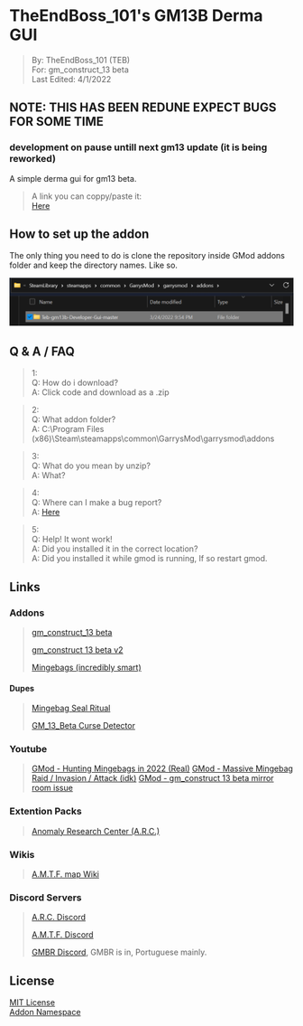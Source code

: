 # TheEndBoss_101's GM13B Derma GUI

>By: TheEndBoss_101 (TEB)  
>For: gm_construct_13 beta  
>Last Edited: 4/1/2022  

## NOTE: THIS HAS BEEN REDUNE EXPECT BUGS FOR SOME TIME
### development on pause untill next gm13 update (it is being reworked)

A simple derma gui for gm13 beta.

> A link you can coppy/paste it:  
> [Here](https://github.com/TheEndBoss-101/TheEndBoss_101-GM13B-Derma-GUI)

## How to set up the addon

The only thing you need to do is clone the repository inside GMod addons folder and keep the directory names. Like so.

![Mingebags (incredibly smart)](/img/addons.png)

## Q & A / FAQ

>1:  
> Q: How do i download?  
> A: Click code and download as a .zip

>2:  
> Q: What addon folder?  
> A: C:\Program Files (x86)\Steam\steamapps\common\GarrysMod\garrysmod\addons

>3:  
> Q: What do you mean by unzip?  
> A: What?

>4:  
> Q: Where can I make a bug report?  
> A: [Here](https://github.com/TheEndBoss-101/Teb-gm13b-Developer-Gui/issues)

>5:  
> Q: Help! It wont work!  
> A: Did you installed it in the correct location?  
> A: Did you installed it while gmod is running, If so restart gmod.

## Links

### Addons  

> [gm_construct_13 beta](https://steamcommunity.com/sharedfiles/filedetails/?id=2553727051)
>
> [gm_construct 13 beta v2](https://steamcommunity.com/sharedfiles/filedetails/?id=2580632976)
>
> [Mingebags (incredibly smart)](https://steamcommunity.com/sharedfiles/filedetails/?id=2762511940)

#### Dupes  

> [Mingebag Seal Ritual](https://steamcommunity.com/sharedfiles/filedetails/?id=2766366126)
>
> [GM_13_Beta Curse Detector](https://steamcommunity.com/sharedfiles/filedetails/?id=2774605058) <!-- I made this. -->

### Youtube

> [GMod - Hunting Mingebags in 2022 (Real)](https://www.youtube.com/watch?v=T4xQKoOnjcE)
> [GMod - Massive Mingebag Raid / Invasion / Attack (idk)](https://www.youtube.com/watch?v=dVi2NWPtx4I)
> [GMod - gm_construct 13 beta mirror room issue](https://www.youtube.com/watch?v=_GCzIEW8gVk)

### Extention Packs

> [Anomaly Research Center (A.R.C.)](https://github.com/Xalalau/Anomaly-Research-Center-ARC)

### Wikis

> [A.M.T.F. map Wiki](https://gmconstruct-13-beta.fandom.com/wiki/Gm_construct_13_beta_Wiki)

### Discord Servers

> [A.R.C. Discord](https://discord.gg/97UpY3D7XB)
>
> [A.M.T.F. Discord](https://discord.gg/dw3rVqMhr7)
>
> [GMBR Discord](https://discord.gg/ytkXGNU), GMBR is in, Portuguese mainly.

## License

[MIT License](/LICENSE.md)  
[Addon Namespace](/NAMESPACE.md)  
